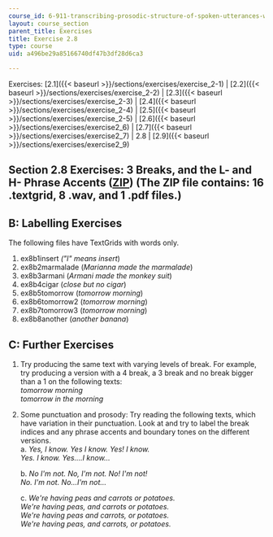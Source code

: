 ```yaml
---
course_id: 6-911-transcribing-prosodic-structure-of-spoken-utterances-with-tobi-january-iap-2006
layout: course_section
parent_title: Exercises
title: Exercise 2.8
type: course
uid: a496be29a85166740df47b3df28d6ca3

---
```


Exercises: [2.1]({{< baseurl >}}/sections/exercises/exercise_2-1) | [2.2]({{< baseurl >}}/sections/exercises/exercise_2-2) | [2.3]({{< baseurl >}}/sections/exercises/exercise_2-3) | [2.4]({{< baseurl >}}/sections/exercises/exercise_2-4) | [2.5]({{< baseurl >}}/sections/exercises/exercise_2-5) | [2.6]({{< baseurl >}}/sections/exercises/exercise2_6) | [2.7]({{< baseurl >}}/sections/exercises/exercise2_7) | 2.8 | [2.9]({{< baseurl >}}/sections/exercises/exercise2_9)

Section 2.8 Exercises: 3 Breaks, and the L- and H- Phrase Accents ([ZIP](/coursemedia/6-911-transcribing-prosodic-structure-of-spoken-utterances-with-tobi-january-iap-2006/c364b87b9d8ad8fc5462d486d1537e8f_exercises28.zip)) (The ZIP file contains: 16 .textgrid, 8 .wav, and 1 .pdf files.)
-----------------------------------------------------------------------------------------------------------------------------------------------------------------------------------------------------------------------------------------------------------------------------------------------

B: Labelling Exercises
----------------------

The following files have TextGrids with words only.

1.  ex8b1insert _("I" means insert_)
2.  ex8b2marmalade (_Marianna made the marmalade_)
3.  ex8b3armani (_Armani made the monkey suit_)
4.  ex8b4cigar (_close but no cigar_)
5.  ex8b5tomorrow (_tomorrow morning_)
6.  ex8b6tomorrow2 (_tomorrow morning_)
7.  ex8b7tomorrow3 (_tomorrow morning_)
8.  ex8b8another (_another banana_)

C: Further Exercises
--------------------

1.  Try producing the same text with varying levels of break. For example, try producing a version with a 4 break, a 3 break and no break bigger than a 1 on the following texts:  
    _tomorrow morning_  
    _tomorrow in the morning_
2.  Some punctuation and prosody: Try reading the following texts, which have variation in their punctuation. Look at and try to label the break indices and any phrase accents and boundary tones on the different versions.  
    a. _Yes, I know. Yes I know. Yes! I know.  
    Yes. I know. Yes….I know…_  
      
    b. _No I'm not. No, I'm not. No! I'm not!  
    No. I'm not. No…I'm not…_  
      
    c. _We're having peas and carrots or potatoes.  
    We're having peas, and carrots or potatoes.  
    We're having peas and carrots, or potatoes.  
    We're having peas, and carrots, or potatoes._